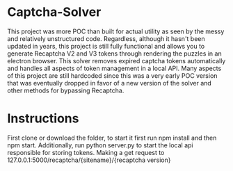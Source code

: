 # Captcha-Solver
This project was more POC than built for actual utility as seen by the messy and relatively unstructured code. Regardless, although it hasn't been updated in years, this project is still fully functional and allows you to generate Recaptcha V2 and V3 tokens through rendering the puzzles in an electron browser. This solver removes expired captcha tokens automatically and handles all aspects of token management in a local API. Many aspects of this project are still hardcoded since this was a very early POC version that was eventually dropped in favor of a new version of the solver and other methods for bypassing Recaptcha.
# Instructions
First clone or download the folder, to start it first run npm install and then npm start. Additionally, run python server.py to start the local api responsible for storing tokens. Making a get request to 127.0.0.1:5000/recaptcha/{sitename}/{recaptcha version}

